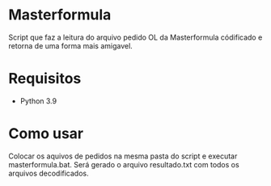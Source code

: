 # Masterformula

Script que faz a leitura do arquivo pedido OL da Masterformula códificado e retorna de uma forma mais amigavel.

# Requisitos
- Python 3.9

# Como usar
Colocar os aquivos de pedidos na mesma pasta do script e executar masterformula.bat.
Será gerado o arquivo resultado.txt com todos os arquivos decodificados.